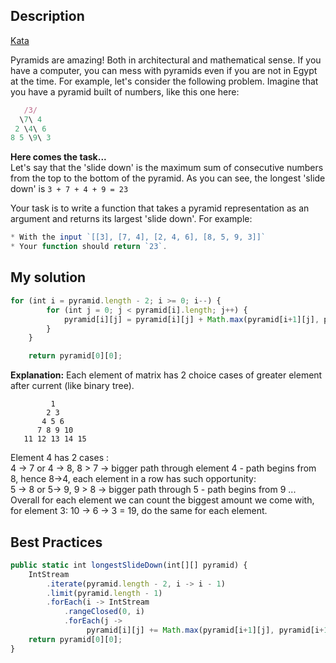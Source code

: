 ## Description

[Kata](https://www.codewars.com/kata/551f23362ff852e2ab000037/java)

Pyramids are amazing!
Both in architectural and mathematical sense.
If you have a computer, you can mess with pyramids even if you are not in Egypt at the time.
For example, let's consider the following problem.
Imagine that you have a pyramid built of numbers, like this one here:
```js
   /3/
  \7\ 4 
 2 \4\ 6 
8 5 \9\ 3
```
**Here comes the task...**
<br>
Let's say that the 'slide down' is the maximum sum of consecutive numbers from the top to the bottom of the pyramid.
As you can see, the longest 'slide down' is `3 + 7 + 4 + 9 = 23`

Your task is to write a function that takes a pyramid representation as an argument and returns its largest 'slide down'.
For example:
```js
* With the input `[[3], [7, 4], [2, 4, 6], [8, 5, 9, 3]]`
* Your function should return `23`.
```

## My solution
```js
for (int i = pyramid.length - 2; i >= 0; i--) {
        for (int j = 0; j < pyramid[i].length; j++) {
            pyramid[i][j] = pyramid[i][j] + Math.max(pyramid[i+1][j], pyramid[i+1][j+1]);
        }
    }

    return pyramid[0][0];
```
**Explanation:**
Each element of matrix has 2 choice cases of greater element after current (like binary tree).
```
         1
        2 3
       4 5 6
      7 8 9 10
   11 12 13 14 15
```
Element 4 has 2 cases :
<br>
4 -> 7 or 4 -> 8, 8 > 7 -> bigger path through element 4 - path begins from 8, hence 8->4, each element in a row has such opportunity:
<br>
5 -> 8 or 5-> 9, 9 > 8 -> bigger path through 5 - path begins from 9 ...
<br>
Overall for each element we can count the biggest amount we come with, for element 3: 10 -> 6 -> 3 = 19, do the same for each element.

## Best Practices
```js
public static int longestSlideDown(int[][] pyramid) {
    IntStream
        .iterate(pyramid.length - 2, i -> i - 1)
        .limit(pyramid.length - 1)
        .forEach(i -> IntStream
            .rangeClosed(0, i)
            .forEach(j ->
                 pyramid[i][j] += Math.max(pyramid[i+1][j], pyramid[i+1][j+1])));
    return pyramid[0][0];
}
```